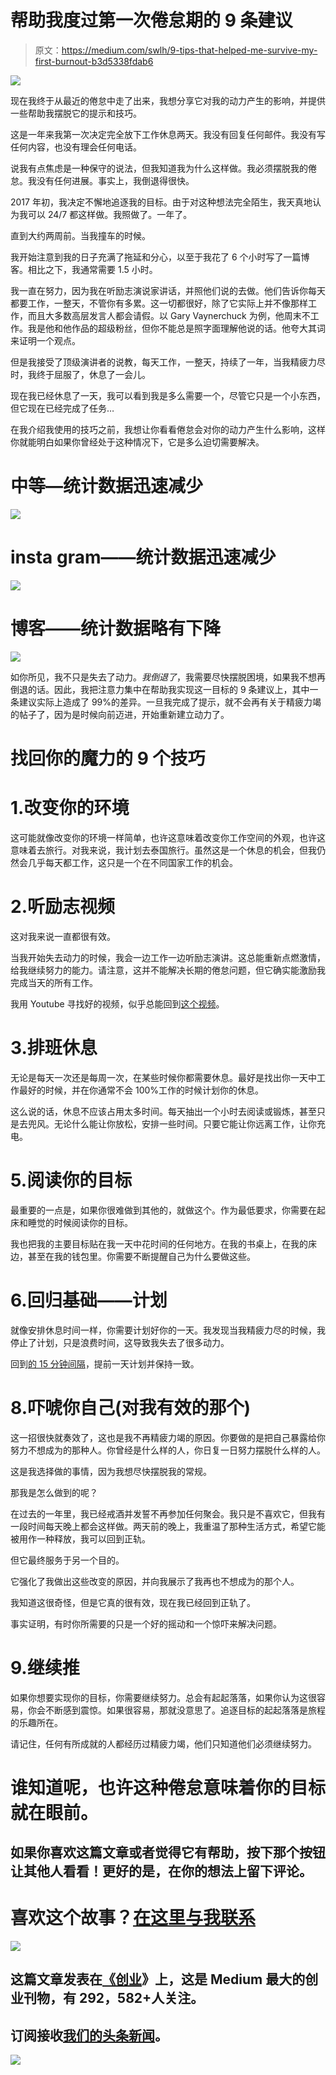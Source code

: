 # 帮助我度过第一次倦怠期的 9 条建议

> 原文：<https://medium.com/swlh/9-tips-that-helped-me-survive-my-first-burnout-b3d5338fdab6>

![](img/5f9ec52f0ad467f718ce2bd3211ea9e0.png)

现在我终于从最近的倦怠中走了出来，我想分享它对我的动力产生的影响，并提供一些帮助我摆脱它的提示和技巧。

这是一年来我第一次决定完全放下工作休息两天。我没有回复任何邮件。我没有写任何内容，也没有理会任何电话。

说我有点焦虑是一种保守的说法，但我知道我为什么这样做。我必须摆脱我的倦怠。我没有任何进展。事实上，我倒退得很快。

2017 年初，我决定不懈地追逐我的目标。由于对这种想法完全陌生，我天真地认为我可以 24/7 都这样做。我照做了。一年了。

直到大约两周前。当我撞车的时候。

我开始注意到我的日子充满了拖延和分心，以至于我花了 6 个小时写了一篇博客。相比之下，我通常需要 1.5 小时。

我一直在努力，因为我在听励志演说家讲话，并照他们说的去做。他们告诉你每天都要工作，一整天，不管你有多累。这一切都很好，除了它实际上并不像那样工作，而且大多数高层发言人都会请假。以 Gary Vaynerchuck 为例，他周末不工作。我是他和他作品的超级粉丝，但你不能总是照字面理解他说的话。他夸大其词来证明一个观点。

但是我接受了顶级演讲者的说教，每天工作，一整天，持续了一年，当我精疲力尽时，我终于屈服了，休息了一会儿。

现在我已经休息了一天，我可以看到我是多么需要一个，尽管它只是一个小东西，但它现在已经完成了任务…

在我介绍我使用的技巧之前，我想让你看看倦怠会对你的动力产生什么影响，这样你就能明白如果你曾经处于这种情况下，它是多么迫切需要解决。

# 中等—统计数据迅速减少

![](img/95a48d5d719148401df4cd20d618ad8d.png)

# insta gram——统计数据迅速减少

![](img/d94ca2c2db8f4d4a4d8f105527f00ab5.png)

# 博客——统计数据略有下降

![](img/6b06f8a3a509837d4d9c4d8e063e8d4c.png)

如你所见，我不只是失去了动力。*我倒退了*，我需要尽快摆脱困境，如果我不想再倒退的话。因此，我把注意力集中在帮助我实现这一目标的 9 条建议上，其中一条建议实际上造成了 99%的差异。一旦我完成了提示，就不会再有关于精疲力竭的帖子了，因为是时候向前迈进，开始重新建立动力了。

# 找回你的魔力的 9 个技巧

# 1.改变你的环境

这可能就像改变你的环境一样简单，也许这意味着改变你工作空间的外观，也许这意味着去旅行。对我来说，我计划去泰国旅行。虽然这是一个休息的机会，但我仍然会几乎每天都工作，这只是一个在不同国家工作的机会。

# 2.听励志视频

这对我来说一直都很有效。

当我开始失去动力的时候，我会一边工作一边听励志演讲。这总能重新点燃激情，给我继续努力的能力。请注意，这并不能解决长期的倦怠问题，但它确实能激励我完成当天的所有工作。

我用 Youtube 寻找好的视频，似乎总能回到[这个视频](https://www.youtube.com/watch?v=U8bvb4XD0Zc)。

# 3.排班休息

无论是每天一次还是每周一次，在某些时候你都需要休息。最好是找出你一天中工作最好的时候，并在你通常不会 100%工作的时候计划你的休息。

这么说的话，休息不应该占用太多时间。每天抽出一个小时去阅读或锻炼，甚至只是去兜风。无论什么能让你放松，安排一些时间。只要它能让你远离工作，让你充电。

# 5.阅读你的目标

最重要的一点是，如果你很难做到其他的，就做这个。作为最低要求，你需要在起床和睡觉的时候阅读你的目标。

我也把我的主要目标贴在我一天中花时间的任何地方。在我的书桌上，在我的床边，甚至在我的钱包里。你需要不断提醒自己为什么要做这些。

# 6.回归基础——计划

就像安排休息时间一样，你需要计划好你的一天。我发现当我精疲力尽的时候，我停止了计划，只是浪费时间，这导致我失去了很多动力。

回到[的 15 分钟间隔](https://jessekerema.com/multitasking-habit/)，提前一天计划并保持一致。

# 8.吓唬你自己(对我有效的那个)

这一招很快就奏效了，这也是我不再精疲力竭的原因。你要做的是把自己暴露给你努力不想成为的那种人。你曾经是什么样的人，你日复一日努力摆脱什么样的人。

这是我选择做的事情，因为我想尽快摆脱我的常规。

那我是怎么做到的呢？

在过去的一年里，我已经戒酒并发誓不再参加任何聚会。我只是不喜欢它，但我有一段时间每天晚上都会这样做。两天前的晚上，我重温了那种生活方式，希望它能被用作一种释放，我可以回到正轨。

但它最终服务于另一个目的。

它强化了我做出这些改变的原因，并向我展示了我再也不想成为的那个人。

我知道这很奇怪，但是它真的很有效，现在我已经回到正轨了。

事实证明，有时你所需要的只是一个好的摇动和一个惊吓来解决问题。

# 9.继续推

如果你想要实现你的目标，你需要继续努力。总会有起起落落，如果你认为这很容易，你会不断感到震惊。如果很容易，那就没意思了。追逐目标的起起落落是旅程的乐趣所在。

请记住，任何有所成就的人都经历过精疲力竭，他们只知道他们必须继续努力。

# 谁知道呢，也许这种倦怠意味着你的目标就在眼前。

## 如果你喜欢这篇文章或者觉得它有帮助，按下那个按钮让其他人看看！更好的是，在你的想法上留下评论。

# 喜欢这个故事？[在这里与我联系](http://www.jessekerema.com)

![](img/731acf26f5d44fdc58d99a6388fe935d.png)

## 这篇文章发表在[《创业](https://medium.com/swlh)》上，这是 Medium 最大的创业刊物，有 292，582+人关注。

## 订阅接收[我们的头条新闻](http://growthsupply.com/the-startup-newsletter/)。

![](img/731acf26f5d44fdc58d99a6388fe935d.png)